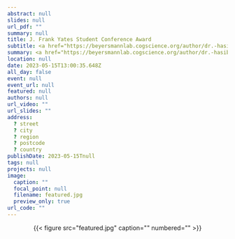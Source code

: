 ```yaml
---
abstract: null
slides: null
url_pdf: ""
summary: null
title: J. Frank Yates Student Conference Award
subtitle: <a href="https://beyersmannlab.cogscience.org/author/dr.-hasibe-kahraman/" target="_blank">Dr. Hasibe Kahraman</a> received this competitive award for her project *The two languages of the bilingual mind: an EEG study into cross-language morphological transfer*. Congratulations Hasibe!
summary: <a href="https://beyersmannlab.cogscience.org/author/dr.-hasibe-kahraman/" target="_blank">Dr. Hasibe Kahraman</a> received this competitive award for her project *The two languages of the bilingual mind: an EEG study into cross-language morphological transfer*. Congratulations Hasibe!
location: null
date: 2023-05-15T13:00:35.648Z
all_day: false
event: null
event_url: null
featured: null
authors: null
url_video: ""
url_slides: ""
address:
  ? street
  ? city
  ? region
  ? postcode
  ? country
publishDate: 2023-05-15Tnull
tags: null
projects: null
image:
  caption: ""
  focal_point: null
  filename: featured.jpg
  preview_only: true
url_code: ""
---
```


<center>{{< figure src="featured.jpg" caption="" numbered="" >}}</center>
